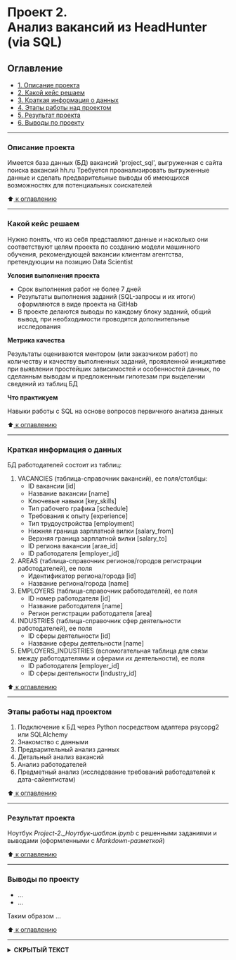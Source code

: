 # Проект 2. <br /> Анализ вакансий из HeadHunter (via SQL)


## Оглавление
* [1. Описание проекта](#Описание-проекта)
* [2. Какой кейс решаем](#Какой-кейс-решаем)
* [3. Краткая информация о данных](#Краткая-информация-о-данных)
* [4. Этапы работы над проектом](#Этапы-работы-над-проектом)
* [5. Результат проекта](#Результат-проекта)
* [6. Выводы по проекту](#Выводы-по-проекту)

***
### Описание проекта

Имеется база данных (БД) вакансий 'project_sql', выгруженная с сайта поиска вакансий hh.ru
Требуется проанализировать выгруженные данные и сделать предварительные выводы об имеющихся возможностях для потенциальных соискателей

:arrow_up:[ к оглавлению](#Оглавление)

***
### Какой кейс решаем

Нужно понять, что из себя представляют данные и насколько они соответствуют целям проекта по созданию модели машинного обучения, рекомендующей вакансии клиентам агентства, претендующим на позицию Data Scientist 

**Условия выполнения проекта**
- Срок выполнения работ не более 7 дней
- Результаты выполнения заданий (SQL-запросы и их итоги) оформляются в виде проекта на GitHab
- В проекте делаются выводы по каждому блоку заданий, общий вывод, при необходимости проводятся дополнительные исследования

**Метрика качества**

Результаты оцениваются ментором (или заказчиком работ) по количеству и качеству выполненных заданий, проявленной инициативе при выявлении простейших зависимостей и особенностей данных, по сделанным выводам и предложенным гипотезам при выделении сведений из таблиц БД 

**Что практикуем**

Навыки работы с SQL на основе вопросов первичного анализа данных

:arrow_up:[ к оглавлению](#Оглавление)

***

### Краткая информация о данных

БД работодателей состоит из таблиц:

  1. VACANCIES (таблица-справочник вакансий), ее поля/столбцы:
     - ID вакансии [id]
     - Название вакансии [name]
     - Ключевые навыки [key_skills]
     - Тип рабочего графика [schedule]
     - Требования к опыту [experience]
     - Тип трудоустройства [employment]
     - Нижняя граница зарплатной вилки [salary_from]
     - Верхняя граница зарплатной вилки [salary_to]
     - ID региона вакансии [arae_id]
     - ID работодателя [employer_id]
  2. AREAS (таблица-справочник регионов/городов регистрации работодателей), ее поля
     - Идентификатор региона/города [id]
     - Название региона/города [name]
  3. EMPLOYERS (таблица-справочник работодателей), ее поля
     - ID номер работодателя [id]
     - Название работодателя [name]
     - Регион регистрации работодателя [area]
  4. INDUSTRIES (таблица-справочник сфер деятельности работодателей), ее поля
     - ID сферы деятельности [id]
     - Название сферы деятельности [name]
  5. EMPLOYERS_INDUSTRIES (вспомогательная таблица для связи между работодателями и сферами их деятельности), ее поля
     - ID работодателя [employer_id]
     - ID сферы деятельности [industry_id]


:arrow_up:[ к оглавлению](#Оглавление)

***
### Этапы работы над проектом

  1. Подключение к БД через Python посредством адаптера psycopg2 или SQLAlchemy
  2. Знакомство с данными
  3. Предварительный анализ данных
  4. Детальный анализ вакансий
  5. Анализ работодателей
  6. Предметный анализ (исследование требований работодателей к дата-сайентистам)

:arrow_up:[ к оглавлению](#Оглавление)

***
### Результат проекта

Ноутбук *Project-2._Ноутбук-шаблон.ipynb* с решенными заданиями и выводами (оформленными с *Markdown-разметкой*)

:arrow_up:[ к оглавлению](#Оглавление)

***
### Выводы по проекту

  * ...
  * ...
  
  Таким образом ...

:arrow_up:[ к оглавлению](#Оглавление)

***

</b></details>
<details>
<summary> <b>СКРЫТЫЙ ТЕКСТ</b> </summary><br><b>
<img src="https://github.com/Vladis-GitHub/sf_data_sciense/blob/main/MISC/WhatAreYouDoingHere.jpg" width="300">

А что вы ожидали здесь увидеть? :smirk:
</b></details>
